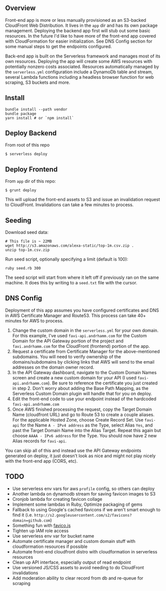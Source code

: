 ## Overview

Front-end app is more or less manually provisioned as an S3-backed CloudFront Web Distribution. It lives in the `app` dir and has its own package management. Deploying the backend app first will stub out some basic resources. In the future I'd like to have more of the front-end app covered with CloudFormation for easier initialization. See DNS Config section for some manual steps to get the endpoints configured.

Back-end app is built on the Serverless framework and manages most of its own resources. Deploying the app will create some AWS resources with potentially nonzero costs associated. Resources automatically managed by the `serverless.yml` configuration include a DynamoDb table and stream, several Lambda functions including a headless browser function for web scraping, S3 buckets and more.

## Install

```
bundle install --path vendor
bundle package
yarn install # or `npm install`
```

## Deploy Backend

From root of this repo

```
$ serverless deploy
```

## Deploy Frontend

From `app` dir of this repo:

```
$ grunt deploy
```

This will upload the front-end assets to S3 and issue an invalidation request to CloudFront. Invalidations can take a few minutes to process.

## Seeding

Download seed data:

```
# This file is ~ 22MB
wget http://s3.amazonaws.com/alexa-static/top-1m.csv.zip .
unzip top-1m.csv.zip
```

Run seed script, optionally specifying a limit (default is 100):

```
ruby seed.rb 300
```

The seed script will start from where it left off if previously ran on the same machine. It does this by writing to a `seed.txt` file with the cursor.

## DNS Config

Deployment of this app assumes you have configured certificates and DNS in AWS Certificate Manager and Route53. This process can take 40+ minutes for AWS to process.

1. Change the custom domain in the `serverless.yml` for your own domain. For this example, I've used `favi-api.andrhamm.com` for the Custom Domain for the API Gateway portion of the project and `favi.andrhamm.com` for the CloudFront (frontend) portion of the app.
2. Request a certificate from Certificate Manager for the above-mentioned subdomains. You will need to verify ownership of the domains/subdomains by clicking links that AWS will send to the email addresses on the domain owner record.
3. In the API Gateway dashboard, navigate to the Custom Domain Names screen and create a new custom domain for your API (I used `favi-api.andrhamm.com`). Be sure to reference the certificate you just created in step 2. Don't worry about adding the Base Path Mapping, as the Serverless Custom Domain plugin will handle that for you on deploy.
4. Edit the front-end code to use your endpoint instead of the hardcoded `favi-api.andrhamm.com`
5. Once AWS finished processing the request, copy the Target Domain Name (cloudfront URL) and go to Route 53 to create a couple aliases. For the applicable Hosted Zone, choose Create Record Set. Use `favi-api` for the Name `A - IPv4 address` as the Type, select Alias `Yes`, and past the Target Domain Name into the Alias Target. Repeat this again but choose `AAAA - IPv6 address` for the Type. You should now have 2 new Alias records for `favi-api`.

You can skip all of this and instead use the API Gateway endpoints generated on deploy, it just doesn't look as nice and might not play nicely with the front-end app (CORS, etc).


## TODO

* Use serverless env vars for aws `profile` config, so others can deploy
* Another lambda on dynamodb stream for saving favicon images to S3
* Cronjob lambda for creating favicon collage
* Implement some lambdas in Ruby, Optimize packaging of gems
* Fallback to using Google's cached favicons if we aren't smart enough to find it (i.e. `http://s2.googleusercontent.com/s2/favicons?domain=github.com`)
* Something fun with [favico.js](http://lab.ejci.net/favico.js/)
* Tighten up IAM role access
* Use serverless env var for bucket name
* Automate certificate manager and custom domain stuff with cloudformation resources if possible
* Automate front-end cloudfront distro with cloudformation in serverless resources
* Clean up API interface, especially output of read endpoint
* Use versioned JS/CSS assets to avoid needing to do CloudFront invalidations
* Add moderation ability to clear record from db and re-queue for scraping